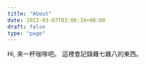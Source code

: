 ```yaml
---
title: "About"
date: 2022-03-07T03:06:34+08:00
draft: false
type: "page"
---
```


Hi, 來一杯咖啡吧。
這裡會記錄雜七雜八的東西。
